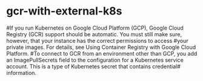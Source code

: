 # gcr-with-external-k8s
#If you run Kubernetes on Google Cloud Platform (GCP), Google Cloud Registry (GCR) support should be automatic. You must still make sure, however, that your instance has the correct permissions to access #your private images. For details, see Using Container Registry with Google Cloud Platform.
#To connect to GCR from an environment other than GCP, you add an ImagePullSecrets field to the configuration for a Kubernetes service account. This is a type of Kubernetes secret that contains credential# information.
